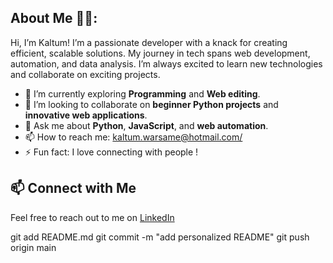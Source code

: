 ## About Me 👩‍💻:
Hi, I’m Kaltum! I’m a passionate developer with a knack for creating efficient, scalable solutions. My journey in tech spans web development, automation, and data analysis. I’m always excited to learn new technologies and collaborate on exciting projects.
- :seedling: I’m currently exploring **Programming** and **Web editing**.
- :handshake: I’m looking to collaborate on **beginner Python projects** and **innovative web applications**.
- :speech_balloon: Ask me about **Python**, **JavaScript**, and **web automation**.
- :mailbox: How to reach me: [kaltum.warsame@hotmail.com/](kaltum.warsame@hotmail.com/)
- :zap: Fun fact: I love connecting with people !
## :mailbox: Connect with Me
Feel free to reach out to me on [LinkedIn](https://www.linkedin.com/in/kaltumwarsame/) 

git add README.md
git commit -m "add personalized README"
git push origin main








